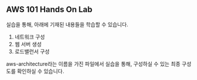 ## AWS 101 Hands On Lab 

실습을 통해, 아래에 기재된 내용들을 학습할 수 있습니다. 
1. 네트워크 구성
2. 웹 서버 생성
3. 로드밸런서 구성

aws-architecture라는 이름을 가진 파일에서 실습을 통해, 구성하실 수 있는 최종 구성도를 확인하실 수 있습니다. 

